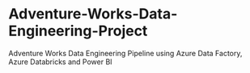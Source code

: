 # Adventure-Works-Data-Engineering-Project
Adventure Works Data Engineering Pipeline using Azure Data Factory, Azure Databricks and Power BI
